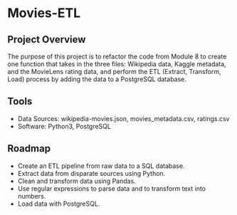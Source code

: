 # Movies-ETL

## Project Overview

The purpose of this project is to refactor the code from Module 8 to create one function that takes in the three files: Wikipedia data, Kaggle metadata, and the MovieLens rating data, and perform the ETL (Extract, Transform, Load) process by adding the data to a PostgreSQL database.

## Tools 

- Data Sources: wikipedia-movies.json, movies_metadata.csv, ratings.csv
- Software: Python3, PostgreSQL

## Roadmap

- Create an ETL pipeline from raw data to a SQL database.
- Extract data from disparate sources using Python.
- Clean and transform data using Pandas.
- Use regular expressions to parse data and to transform text into numbers.
- Load data with PostgreSQL.

